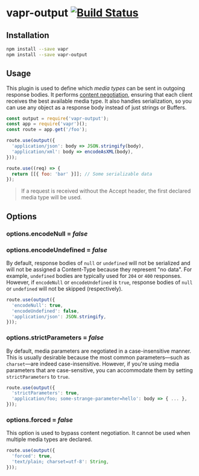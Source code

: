# vapr-output [![Build Status](https://travis-ci.org/JoshuaWise/vapr-output.svg?branch=master)](https://travis-ci.org/JoshuaWise/vapr-output)

## Installation

```bash
npm install --save vapr
npm install --save vapr-output
```

## Usage

This plugin is used to define which *media types* can be sent in outgoing response bodies. It performs [content negotiation](https://tools.ietf.org/html/rfc7231#section-3.4), ensuring that each client receives the best available media type. It also handles serialization, so you can use any object as a response body instead of just strings or Buffers.

```js
const output = require('vapr-output');
const app = require('vapr')();
const route = app.get('/foo');

route.use(output({
  'application/json': body => JSON.stringify(body),
  'application/xml': body => encodeAsXML(body),
}));

route.use((req) => {
  return [[{ foo: 'bar' }]]; // Some serializable data
});
```

> If a request is received without the Accept header, the first declared media type will be used.

## Options

### options.encodeNull = *false*
### options.encodeUndefined = *false*

By default, response bodies of `null` or `undefined` will not be serialized and will not be assigned a Content-Type because they represent "no data". For example, `undefined` bodies are typically used for `204` or `400` responses. However, if `encodeNull` or `encodeUndefined` is `true`, response bodies of `null` or `undefined` will not be skipped (respectively).

```js
route.use(output({
  'encodeNull': true,
  'encodeUndefined': false,
  'application/json': JSON.stringify,
}));
```

### options.strictParameters = *false*

By default, media parameters are negotiated in a case-insensitive manner. This is usually desirable because the most common parameters—such as `charset`—are indeed case-insensitive. However, if you're using media parameters that are case-sensitive, you can accommodate them by setting `strictParameters` to `true`.

```js
route.use(output({
  'strictParameters': true,
  'application/foo; some-strange-parameter=hello': body => { ... },
}));
```

### options.forced = *false*

This option is used to bypass content negotiation. It cannot be used when multiple media types are declared.

```js
route.use(output({
  'forced': true,
  'text/plain; charset=utf-8': String,
}));
```
